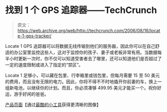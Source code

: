 # 找到 1 个 GPS 追踪器——TechCrunch

> 原文：<https://web.archive.org/web/http://techcrunch.com/2006/08/16/locate-1-gps-tracker/>

Locate 1 GPS 追踪器可以将数据无线传输到他们的服务器，因此你可以在自己舒适的办公室里监控这些人，这对于监控你的孩子、妻子或老板非常有用。当数据每半小时更新一次时，你不仅可以知道受害者去了哪里，还可以知道他们是否超过了一定的速度限制或进入了指定的“禁区”。

Locate 1 足够小，可以藏在包里、行李箱里或钱包里，但每月需要 15 至 50 美元的费用，而且没有无限的电力。因此，你将不得不不时地撬开你前妻的车，换上一组新电池，以继续你的计划。而且，你必须凑够 499.95 美元才能买一个。祝你好运，游手好闲的爸爸。

[产品页面](https://web.archive.org/web/20220810004651/http://www.sharperimage.com/us/en/catalog/productdetails/sku__MT200)【通过[最酷的小工具](https://web.archive.org/web/20220810004651/http://www.coolest-gadgets.com/20060816/track-your-kids-with-locate-1-gps/)获得更清晰的图像】